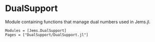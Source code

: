 # DualSupport

Module containing functions that manage dual numbers used in Jems.jl.

```@autodocs
Modules = [Jems.DualSupport]
Pages = ["DualSupport/DualSupport.jl"]
```
